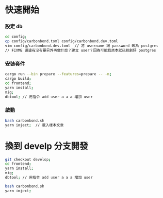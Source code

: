 # 快速開始

### 設定 db
```bash
cd config;
cp config/carbonbond.toml config/carbonbond.dev.toml
vim config/carbonbond.dev.toml  // 將 username 跟 password 改為 postgres mypassword
// FIXME 這邊有沒有要另外再做什麼？建立 user？因為可能我原本就已經創好 postgres 跟密碼了
```

### 安裝套件
```sh
cargo run --bin prepare --features=prepare -- -m;
cargo build;
cd frontend;
yarn install;
mig;
dbtool; // 用指令 add user a a a 增加 user
```
### 啟動
```sh
bash carbonbond.sh
yarn inject;  // 載入樣本文章
```

# 換到 develp 分支開發
```sh
git checkout develop;
cd frontend;
yarn install;
mig;
dbtool; // 用指令 add user a a a 增加 user

bash carbonbond.sh
yarn inject;
```
